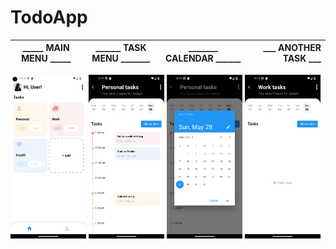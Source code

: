 # TodoApp

| _____ MAIN MENU _____ | ______ TASK MENU _______ | _______ CALENDAR ______ | ___ ANOTHER TASK ___ |
|-----------| :----------------------------------------:| :-----------------------------:| ---------------:|

<div class="img-div">
<img src="/assets/screenshots/Screenshot_1.png" width="24%" alt="Main Menu">
<img src="/assets/screenshots/Screenshot_2.png" width="24%">
<img src="/assets/screenshots/Screenshot_3.png" width="24%">
<img src="/assets/screenshots/Screenshot_4.png" width="24%">
</div>

